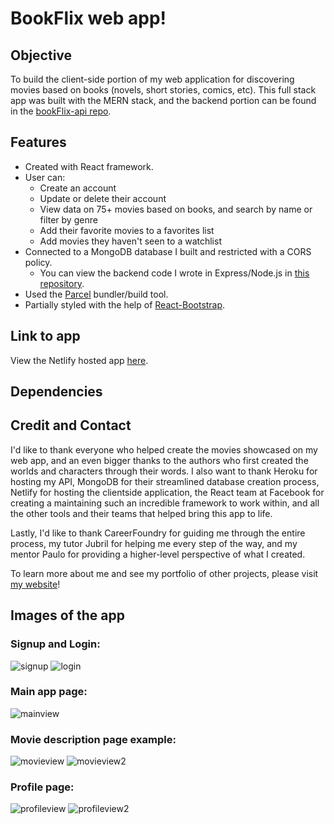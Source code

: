 # BookFlix web app!

## Objective

To build the client-side portion of my web application for discovering movies based on books (novels, short stories, comics, etc). This full stack app was built with the MERN stack, and the backend portion can be found in the [bookFlix-api repo](https://github.com/jeffellingham/bookFlix_api). 

## Features

- Created with React framework.
- User can:
  - Create an account
  - Update or delete their account
  - View data on 75+ movies based on books, and search by name or filter by genre
  - Add their favorite movies to a favorites list
  - Add movies they haven't seen to a watchlist
- Connected to a MongoDB database I built and restricted with a CORS policy.
  - You can view the backend code I wrote in Express/Node.js in [this repository](https://github.com/jeffellingham/bookFlix_api).
- Used the [Parcel](https://parceljs.org/) bundler/build tool.
- Partially styled with the help of [React-Bootstrap](https://react-bootstrap.github.io/).

## Link to app

View the Netlify hosted app [here](https://bookflixapp.netlify.app/).

## Dependencies

## Credit and Contact

I'd like to thank everyone who helped create the movies showcased on my web app, and an even bigger thanks to the authors who first created the worlds and characters through their words.
I also want to thank Heroku for hosting my API, MongoDB for their streamlined database creation process, Netlify for hosting the clientside application, the React team at Facebook for creating a maintaining such an incredible framework to work within, and all the other tools and their teams that helped bring this app to life.

Lastly, I'd like to thank CareerFoundry for guiding me through the entire process, my tutor Jubril for helping me every step of the way, and my mentor Paulo for providing a higher-level perspective of what I created.

To learn more about me and see my portfolio of other projects, please visit [my website](https://jeffellingham.github.io/)!

## Images of the app

### Signup and Login:

![signup](https://github.com/jeffellingham/bookFlix-client/assets/109999580/cc9e27b7-c6f9-4070-8170-57b38de8c0de)
![login](https://github.com/jeffellingham/bookFlix-client/assets/109999580/d1c7306c-d69a-41cb-8c2b-55e7012c09c6)

### Main app page:

![mainview](https://github.com/jeffellingham/bookFlix-client/assets/109999580/34d43f24-e16e-48e7-977e-1972748e7af4)

### Movie description page example:

![movieview](https://github.com/jeffellingham/bookFlix-client/assets/109999580/de635873-fdca-47ae-b318-cdb618f7e1d4)
![movieview2](https://github.com/jeffellingham/bookFlix-client/assets/109999580/f323634c-6764-476f-a826-6b8691838c81)

### Profile page:

![profileview](https://github.com/jeffellingham/bookFlix-client/assets/109999580/1075b0df-27e0-47b3-baee-7070502e0cd8)
![profileview2](https://github.com/jeffellingham/bookFlix-client/assets/109999580/4b5ec787-4947-41b3-be52-7376c0d13be9)


